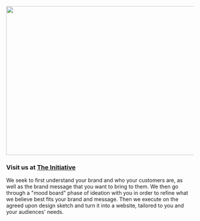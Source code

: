 <center><img src="https://github.com/matt-writes-code/the-initiative-code/blob/master/the-initiative.png?raw=true" width="1000px" height="400px"/></center>

### Visit us at <b>[The Initiative](https://the-initiative-code.github.io/the-initiative/)</b>

We seek to first understand your brand and who your customers are, as well as the brand message that you want to bring to them. We then go through a "mood board" phase of ideation with you in order to refine what we believe best fits your brand and message. Then we execute on the agreed upon design sketch and turn it into a website, tailored to you and your audiences' needs.
